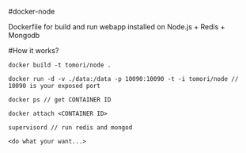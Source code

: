 #docker-node

Dockerfile for build and run webapp installed on Node.js + Redis + Mongodb

#How it works?

	docker build -t tomori/node .
	
	docker run -d -v ./data:/data -p 10090:10090 -t -i tomori/node // 10090 is your exposed port
	
	docker ps // get CONTAINER ID
	
	docker attach <CONTAINER ID>
	
	supervisord // run redis and mongod
	
	<do what your want...>